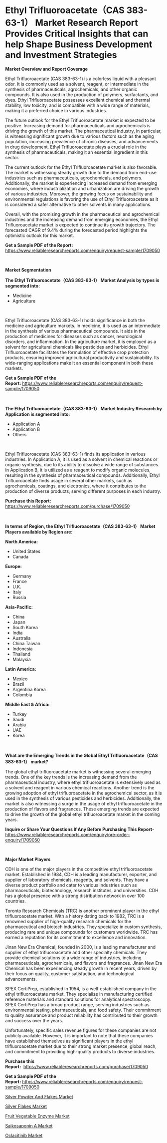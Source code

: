 <p><h1>Ethyl Trifluoroacetate（CAS 383-63-1） Market Research Report Provides Critical Insights that can help Shape Business Development and Investment Strategies</h1></p><p><strong>Market Overview and Report Coverage</strong></p>
<p><p>Ethyl Trifluoroacetate (CAS 383-63-1) is a colorless liquid with a pleasant odor. It is commonly used as a solvent, reagent, or intermediate in the synthesis of pharmaceuticals, agrochemicals, and other organic compounds. It is also used in the production of polymers, surfactants, and dyes. Ethyl Trifluoroacetate possesses excellent chemical and thermal stability, low toxicity, and is compatible with a wide range of materials, making it a preferred choice in various industries.</p><p>The future outlook for the Ethyl Trifluoroacetate market is expected to be positive. Increasing demand for pharmaceuticals and agrochemicals is driving the growth of this market. The pharmaceutical industry, in particular, is witnessing significant growth due to various factors such as the aging population, increasing prevalence of chronic diseases, and advancements in drug development. Ethyl Trifluoroacetate plays a crucial role in the synthesis of pharmaceuticals, making it an essential ingredient in this sector.</p><p>The current outlook for the Ethyl Trifluoroacetate market is also favorable. The market is witnessing steady growth due to the demand from end-use industries such as pharmaceuticals, agrochemicals, and polymers. Additionally, the market is experiencing increased demand from emerging economies, where industrialization and urbanization are driving the growth of various industries. Moreover, the growing focus on sustainability and environmental regulations is favoring the use of Ethyl Trifluoroacetate as it is considered a safer alternative to other solvents in many applications.</p><p>Overall, with the promising growth in the pharmaceutical and agrochemical industries and the increasing demand from emerging economies, the Ethyl Trifluoroacetate market is expected to continue its growth trajectory. The forecasted CAGR of 9.4% during the forecasted period highlights the optimistic outlook for this market.</p></p>
<p><strong>Get a Sample PDF of the Report:</strong> <a href="https://www.reliableresearchreports.com/enquiry/request-sample/1709050">https://www.reliableresearchreports.com/enquiry/request-sample/1709050</a></p>
<p>&nbsp;</p>
<p><strong>Market Segmentation</strong></p>
<p><strong>The Ethyl Trifluoroacetate（CAS 383-63-1） Market Analysis by types is segmented into:</strong></p>
<p><ul><li>Medicine</li><li>Agriculture</li></ul></p>
<p>&nbsp;</p>
<p><p>Ethyl Trifluoroacetate (CAS 383-63-1) holds significance in both the medicine and agriculture markets. In medicine, it is used as an intermediate in the synthesis of various pharmaceutical compounds. It aids in the production of medicines for diseases such as cancer, neurological disorders, and inflammation. In the agriculture market, it is employed as a solvent for agricultural chemicals like pesticides and herbicides. Ethyl Trifluoroacetate facilitates the formulation of effective crop protection products, ensuring improved agricultural productivity and sustainability. Its wide-ranging applications make it an essential component in both these markets.</p></p>
<p><strong>Get a Sample PDF of the Report:</strong>&nbsp;<a href="https://www.reliableresearchreports.com/enquiry/request-sample/1709050">https://www.reliableresearchreports.com/enquiry/request-sample/1709050</a></p>
<p>&nbsp;</p>
<p><strong>The Ethyl Trifluoroacetate（CAS 383-63-1） Market Industry Research by Application is segmented into:</strong></p>
<p><ul><li>Application A</li><li>Application B</li><li>Others</li></ul></p>
<p>&nbsp;</p>
<p><p>Ethyl Trifluoroacetate (CAS 383-63-1) finds its application in various industries. In Application A, it is used as a solvent in chemical reactions or organic synthesis, due to its ability to dissolve a wide range of substances. In Application B, it is utilized as a reagent to modify organic molecules, resulting in the synthesis of pharmaceutical compounds. Additionally, Ethyl Trifluoroacetate finds usage in several other markets, such as agrochemicals, coatings, and electronics, where it contributes to the production of diverse products, serving different purposes in each industry.</p></p>
<p><strong>Purchase this Report:</strong>&nbsp; <a href="https://www.reliableresearchreports.com/purchase/1709050">https://www.reliableresearchreports.com/purchase/1709050</a></p>
<p>&nbsp;</p>
<p><strong>In terms of Region, the Ethyl Trifluoroacetate（CAS 383-63-1） Market Players available by Region are:</strong></p>
<p>
    <p> <strong> North America: </strong>
        <ul>
            <li>United States</li>
            <li>Canada</li>
        </ul>
        </p> 
    <p> <strong> Europe: </strong>
        <ul>
            <li>Germany</li>
            <li>France</li>
            <li>U.K.</li>
            <li>Italy</li>
            <li>Russia</li>
        </ul>
        </p> 
    <p> <strong> Asia-Pacific: </strong>
        <ul>
            <li>China</li>
            <li>Japan</li>
            <li>South Korea</li>
            <li>India</li>
            <li>Australia</li>
            <li>China Taiwan</li>
            <li>Indonesia</li>
            <li>Thailand</li>
            <li>Malaysia</li>
        </ul>
        </p> 
    <p> <strong> Latin America: </strong>
        <ul>
            <li>Mexico</li>
            <li>Brazil</li>
            <li>Argentina Korea</li>
            <li>Colombia</li>
        </ul>
        </p> 
    <p> <strong> Middle East & Africa: </strong>
        <ul>
            <li>Turkey</li>
            <li>Saudi</li>
            <li>Arabia</li>
            <li>UAE</li>
            <li>Korea</li>
        </ul>
    </p>
    </p>
<p>&nbsp;</p>
<p><strong>What are the Emerging Trends in the Global Ethyl Trifluoroacetate（CAS 383-63-1） market?</strong></p>
<p><p>The global ethyl trifluoroacetate market is witnessing several emerging trends. One of the key trends is the increasing demand from the pharmaceutical industry, where ethyl trifluoroacetate is extensively used as a solvent and reagent in various chemical reactions. Another trend is the growing adoption of ethyl trifluoroacetate in the agrochemical sector, as it is used in the synthesis of various pesticides and herbicides. Additionally, the market is also witnessing a surge in the usage of ethyl trifluoroacetate in the production of flavors and fragrances. These emerging trends are expected to drive the growth of the global ethyl trifluoroacetate market in the coming years.</p></p>
<p><strong>Inquire or Share Your Questions If Any Before Purchasing This Report</strong>- <a href="https://www.reliableresearchreports.com/enquiry/pre-order-enquiry/1709050">https://www.reliableresearchreports.com/enquiry/pre-order-enquiry/1709050</a></p>
<p>&nbsp;</p>
<p><strong>Major Market Players</strong></p>
<p><p>CDH is one of the major players in the competitive ethyl trifluoroacetate market. Established in 1984, CDH is a leading manufacturer, exporter, and supplier of laboratory chemicals, reagents, and solvents. They have a diverse product portfolio and cater to various industries such as pharmaceuticals, biotechnology, research institutes, and universities. CDH has a global presence with a strong distribution network in over 100 countries.</p><p>Toronto Research Chemicals (TRC) is another prominent player in the ethyl trifluoroacetate market. With a history dating back to 1982, TRC is a renowned supplier of high-quality research chemicals for the pharmaceutical and biotech industries. They specialize in custom synthesis, producing rare and unique compounds for customers worldwide. TRC has earned a reputation for its commitment to excellence and innovation.</p><p>Jinan New Era Chemical, founded in 2000, is a leading manufacturer and supplier of ethyl trifluoroacetate and other specialty chemicals. They provide chemical solutions to a wide range of industries, including pharmaceuticals, agrochemicals, and flavors and fragrances. Jinan New Era Chemical has been experiencing steady growth in recent years, driven by their focus on quality, customer satisfaction, and technological advancements.</p><p>SPEX CertiPrep, established in 1954, is a well-established company in the ethyl trifluoroacetate market. They specialize in manufacturing certified reference materials and standard solutions for analytical spectroscopy. SPEX CertiPrep has a broad product range, serving industries such as environmental testing, pharmaceuticals, and food safety. Their commitment to quality assurance and product reliability has contributed to their growth and success over the years.</p><p>Unfortunately, specific sales revenue figures for these companies are not publicly available. However, it is important to note that these companies have established themselves as significant players in the ethyl trifluoroacetate market due to their strong market presence, global reach, and commitment to providing high-quality products to diverse industries.</p></p>
<p><strong>Purchase this Report:</strong>&nbsp;&nbsp;<a href="https://www.reliableresearchreports.com/purchase/1709050">https://www.reliableresearchreports.com/purchase/1709050</a></p>
<p></p>
<p><strong>Get a Sample PDF of the Report:</strong>&nbsp;<a href="https://www.reliableresearchreports.com/enquiry/request-sample/1709050">https://www.reliableresearchreports.com/enquiry/request-sample/1709050</a></p>
<p><p><a href="https://medium.com/@taraktanay7654/silver-powder-and-flakes-market-insight-market-trends-growth-forecasted-from-2023-to-2030-5c0c65a4f5c9">Silver Powder And Flakes Market</a></p><p><a href="https://medium.com/@ryansai15420/silver-flakes-market-comprehensive-assessment-by-type-application-and-geography-6f1c60278bac">Silver Flakes Market</a></p><p><a href="https://medium.com/@abdulkazi7580/fruit-vegetable-enzyme-market-the-key-to-successful-business-strategy-forecast-till-2030-e68be922ef7c">Fruit Vegetable Enzyme Market</a></p><p><a href="https://github.com/ambrozg/Market-Research-Report-List-1/blob/main/saikosaponin-a-market.md">Saikosaponin A Market</a></p><p><a href="https://github.com/gshchiplitsov/Market-Research-Report-List-1/blob/main/oclacitinib-market.md">Oclacitinib Market</a></p></p>